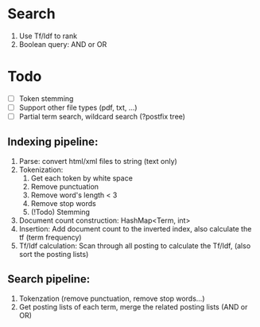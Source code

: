 # Search
1. Use Tf/Idf to rank
2. Boolean query: AND or OR

# Todo
- [ ] Token stemming
- [ ] Support other file types (pdf, txt, ...)
- [ ] Partial term search, wildcard search (?postfix tree)

## Indexing pipeline:
1. Parse: convert html/xml files to string (text only)
2. Tokenization:
   1. Get each token by white space
   2. Remove punctuation
   3. Remove word's length < 3
   4. Remove stop words
   5. (!Todo) Stemming
3. Document count construction: HashMap<Term, int>
4. Insertion: Add document count to the inverted index, also calculate the tf (term frequency)
5. Tf/Idf calculation: Scan through all posting to calculate the Tf/Idf, (also sort the posting lists)

## Search pipeline:
1. Tokenzation (remove punctuation, remove stop words...)
2. Get posting lists of each term, merge the related posting lists (AND or OR)

